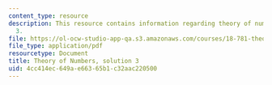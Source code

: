 ```yaml
---
content_type: resource
description: This resource contains information regarding theory of numbers, solution
  3.
file: https://ol-ocw-studio-app-qa.s3.amazonaws.com/courses/18-781-theory-of-numbers-spring-2012/4cc414ec649ae66365b1c32aac220500_MIT18_781S12_pset3sol.pdf
file_type: application/pdf
resourcetype: Document
title: Theory of Numbers, solution 3
uid: 4cc414ec-649a-e663-65b1-c32aac220500
---
```

